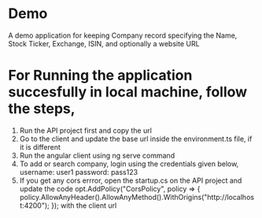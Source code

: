 # Demo
A demo application for keeping Company record specifying the Name, Stock Ticker, Exchange, ISIN, and optionally a website URL

# For Running the application succesfully in local machine, follow the steps,
1. Run the API project first and copy the url
2. Go to the client and update the base url inside the environment.ts file, if it is different
3. Run the angular client using ng serve command
4. To add or search company, login using the credentials given below,
    username: user1
    password: pass123
5. If you get any cors errror, open the startup.cs on the API project and update the code 
                opt.AddPolicy("CorsPolicy", policy =>
                 {
                     policy.AllowAnyHeader().AllowAnyMethod().WithOrigins("http://localhost:4200");
                 });
    with the client url

    
